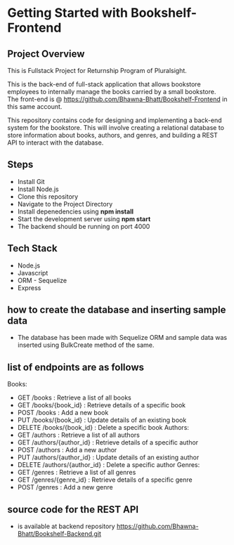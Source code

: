 # Getting Started with Bookshelf-Frontend

## Project Overview

This is Fullstack Project for Returnship Program of Pluralsight.

This is the back-end of full-stack application that allows bookstore employees to internally manage the books carried by a small bookstore.  
The front-end is @ https://github.com/Bhawna-Bhatt/Bookshelf-Frontend in this same account.

This repository contains code for designing and implementing a back-end system for the bookstore. This will involve creating a relational
database to store information about books, authors, and genres, and building a REST API to interact with the database.

## Steps

- Install Git
- Install Node.js
- Clone this repository
- Navigate to the Project Directory
- Install depenedencies using **npm install**
- Start the development server using **npm start**
- The backend should be running on port 4000

## Tech Stack

- Node.js
- Javascript
- ORM - Sequelize
- Express

## how to create the database and inserting sample data

- The database has been made with Sequelize ORM and sample data was inserted using BulkCreate method of the same.

## list of endpoints are as follows

Books:
- GET /books : Retrieve a list of all books
- GET /books/{book_id} : Retrieve details of a specific book
- POST /books : Add a new book
- PUT /books/{book_id} : Update details of an existing book
- DELETE /books/{book_id} : Delete a specific book
Authors:
- GET /authors : Retrieve a list of all authors
- GET /authors/{author_id} : Retrieve details of a specific author
- POST /authors : Add a new author
- PUT /authors/{author_id} : Update details of an existing author
- DELETE /authors/{author_id} : Delete a specific author
Genres:
- GET /genres : Retrieve a list of all genres
- GET /genres/{genre_id} : Retrieve details of a specific genre
- POST /genres : Add a new genre

## source code for the REST API

- is available at backend repository [https://github.com/Bhawna-Bhatt/Bookshelf-Backend.git
](https://github.com/Bhawna-Bhatt/Bookshelf-Backend/tree/main/routes)





